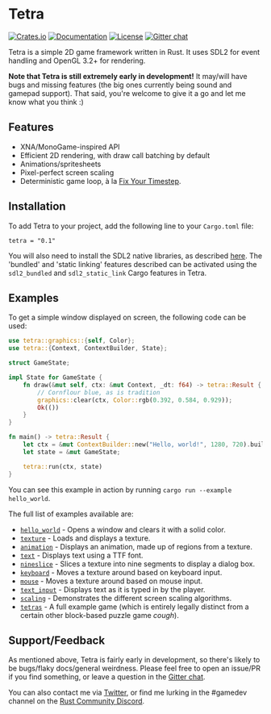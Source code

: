 # Tetra

[![Crates.io](https://img.shields.io/crates/v/tetra.svg)](https://crates.io/crates/tetra)
[![Documentation](https://docs.rs/tetra/badge.svg)](https://docs.rs/tetra)
[![License](https://img.shields.io/crates/l/tetra.svg)](LICENSE)
[![Gitter chat](https://badges.gitter.im/tetra-rs/community.png)](https://gitter.im/tetra-rs/community)

Tetra is a simple 2D game framework written in Rust. It uses SDL2 for event handling and OpenGL 3.2+ for rendering.

**Note that Tetra is still extremely early in development!** It may/will have bugs and missing features (the big ones currently being sound and gamepad support). That said, you're welcome to give it a go and let me know what you think :)

## Features

* XNA/MonoGame-inspired API
* Efficient 2D rendering, with draw call batching by default
* Animations/spritesheets
* Pixel-perfect screen scaling 
* Deterministic game loop, à la [Fix Your Timestep](https://gafferongames.com/post/fix_your_timestep/).

## Installation

To add Tetra to your project, add the following line to your `Cargo.toml` file:

```
tetra = "0.1"
```

You will also need to install the SDL2 native libraries, as described [here](https://github.com/Rust-SDL2/rust-sdl2#user-content-requirements). The 'bundled' and 'static linking' features described can be activated using the `sdl2_bundled` and `sdl2_static_link` Cargo features in Tetra.

## Examples

To get a simple window displayed on screen, the following code can be used:

```rust
use tetra::graphics::{self, Color};
use tetra::{Context, ContextBuilder, State};

struct GameState;

impl State for GameState {
    fn draw(&mut self, ctx: &mut Context, _dt: f64) -> tetra::Result {
        // Cornflour blue, as is tradition
        graphics::clear(ctx, Color::rgb(0.392, 0.584, 0.929));
        Ok(())
    }
}

fn main() -> tetra::Result {
    let ctx = &mut ContextBuilder::new("Hello, world!", 1280, 720).build()?;
    let state = &mut GameState;

    tetra::run(ctx, state)
}
```

You can see this example in action by running `cargo run --example hello_world`.

The full list of examples available are:

* [`hello_world`](examples/hello_world.rs) - Opens a window and clears it with a solid color.
* [`texture`](examples/texture.rs) - Loads and displays a texture.
* [`animation`](examples/animation.rs) - Displays an animation, made up of regions from a texture.
* [`text`](examples/text.rs) - Displays text using a TTF font.
* [`nineslice`](examples/nineslice.rs) - Slices a texture into nine segments to display a dialog box.
* [`keyboard`](examples/keyboard.rs) - Moves a texture around based on keyboard input.
* [`mouse`](examples/mouse.rs) - Moves a texture around based on mouse input.
* [`text_input`](examples/text_input.rs) - Displays text as it is typed in by the player.
* [`scaling`](examples/scaling.rs) - Demonstrates the different screen scaling algorithms.
* [`tetras`](examples/tetras.rs) - A full example game (which is entirely legally distinct from a certain other block-based puzzle game *cough*).

## Support/Feedback

As mentioned above, Tetra is fairly early in development, so there's likely to be bugs/flaky docs/general weirdness. Please feel free to open an issue/PR if you find something, or leave a question in the [Gitter chat](https://gitter.im/tetra-rs/community).

You can also contact me via [Twitter](https://twitter.com/17cupsofcoffee), or find me lurking in the #gamedev channel on the [Rust Community Discord](https://bit.ly/rust-community).